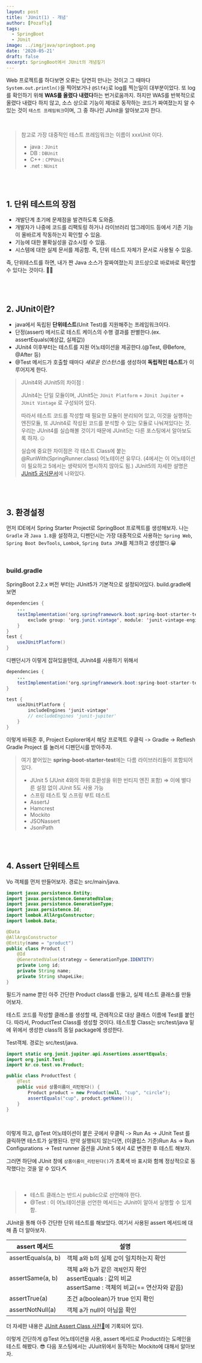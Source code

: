 ```yaml
---
layout: post
title: 'JUnit(1) - 개념'
author: [Pozafly]
tags:
  - SpringBoot
  - JUnit
image: ../img/java/springboot.png
date: '2020-05-21'
draft: false
excerpt: SpringBoot에서 JUnit의 개념짚기
---
```


Web 프로젝트를 하다보면 오류는 당연히 만나는 것이고 그 때마다 `System.out.println()`을 찍어보거나 `@Slf4j`로 log를 찍는일이 대부분이었다. 또 log를 확인하기 위해 **WAS를 올렸다 내렸다**하는 번거로움까지. 하지만 WAS를 반복적으로 올렸다 내렸다 하지 않고, 소스 상으로 기능이 제대로 동작하는 코드가 짜여졌는지 알 수 있는 것이 `테스트 프레임워크`이며, 그 중 하나인 JUnit을 알아보고자 한다.

<br/>

> 참고로 가장 대중적인 테스트 프레임워크는 이름이 xxxUnit 이다.
>
> - java : `JUnit`
> - DB : `DBUnit`
> - C++ : `CPPUnit`
> - .net : `NUnit`

<br/>

<br/>

## 1. 단위 테스트의 장점

- 개발단계 초기에 문제점을 발견하도록 도와줌.
- 개발자가 나중에 코드를 리팩토링 하거나 라이브러리 업그레이드 등에서 기존 기능이 올바르게 작동하는지 확인할 수 있음.
- 기능에 대한 불확실성을 감소시킬 수 있음.
- 시스템에 대한 실제 문서를 제공함. 즉, 단위 테스트 자체가 문서로 사용될 수 있음.

즉, 단위테스트를 하면, 내가 짠 Java 소스가 잘짜여졌는지 코드상으로 바로바로 확인할 수 있다는 것이다. 🙆‍♀️

<br/>

<br/>

## 2. JUnit이란?

- java에서 독립된 **단위테스트**(Unit Test)를 지원해주는 프레임워크이다.
- 단정(assert) 메서드로 테스트 케이스의 수행 결과를 판별한다.(ex. assertEquals(예상값, 실제값))
- JUnit4 이후부터는 테스트를 지원 어노테이션을 제공한다.(@Test, @Before, @After 등)
- @Test 메서드가 호출할 때마다 *새로운 인스턴스*를 생성하여 **독립적인 테스트**가 이루어지게 한다.

> JUnit4와 JUnit5의 차이점 :
>
> JUnit4는 단일 모듈이며, JUnit5는 `JUnit Platform` + `JUnit Jupiter` + `JUnit Vintage` 로 구성되어 있다.
>
> 따라서 테스트 코드를 작성할 때 필요한 모듈이 분리되어 있고, 이것을 실행하는 엔진모듈, 또 JUnit4로 작성된 코드를 분석할 수 있는 모듈로 나눠져있다는 것. 우리는 JUnit4를 실습해볼 것이기 때문에 JUnit5는 다른 포스팅에서 알아보도록 하자. 🤐
>
> 실습에 중요한 차이점은 각 테스트 Class에 붙는 @RunWith(SpringRunner.class) 어노테이션 유무다. (4에서는 이 어노테이션이 필요하고 5에서는 생략되어 명시하지 않아도 됨.) JUnit5의 자세한 설명은 [JUnit5 공식문서](https://junit.org/junit5/docs/current/user-guide/)에 나와있다.

<br/><br/>

## 3. 환경설정

먼저 IDE에서 Spring Starter Project로 SpringBoot 프로젝트를 생성해보자. 나는 `Gradle` 과 `Java 1.8`을 설정하고, 디펜던시는 가장 대중적으로 사용하는 `Spring Web`, `Spring Boot DevTools`, `Lombok`, `Spring Data JPA`를 체크하고 생성했다.😀

<br/>

### build.gradle

SpringBoot 2.2.x 버전 부터는 JUnit5가 기본적으로 설정되어있다. build.gradle에 보면

```java
dependencies {
    ...
	testImplementation('org.springframework.boot:spring-boot-starter-test') {
		exclude group: 'org.junit.vintage', module: 'junit-vintage-engine'
	}
}
test {
	useJUnitPlatform()
}
```

디펜던시가 이렇게 잡혀있을텐데, JUnit4를 사용하기 위해서

```java
dependencies {
    ...
    testImplementation('org.springframework.boot:spring-boot-starter-test')
}

test {
    useJUnitPlatform {
        includeEngines 'junit-vintage'
        // excludeEngines 'junit-jupiter'
    }
}
```

이렇게 바꿔준 후, Project Explorer에서 해당 프로젝트 우클릭 -> Gradle -> Reflesh Gradle Project 를 눌러서 디펜던시를 받아주자.

> 여기 붙어있는 **spring-boot-starter-test**에는 다름 라이브러리들이 포함되어있다.
>
> - JUnit 5 (JUnit 4와의 하위 호환성을 위한 빈티지 엔진 포함) => 이에 별다른 설정 없이 JUnit 5도 사용 가능
> - 스프링 테스트 및 스프링 부트 테스트
> - AssertJ
> - Hamcrest
> - Mockito
> - JSONassert
> - JsonPath

<br/><br/>

## 4. Assert 단위테스트

Vo 객체를 먼저 만들어보자. 경로는 src/main/java.

```java
import javax.persistence.Entity;
import javax.persistence.GeneratedValue;
import javax.persistence.GenerationType;
import javax.persistence.Id;
import lombok.AllArgsConstructor;
import lombok.Data;

@Data
@AllArgsConstructor
@Entity(name = "product")
public class Product {
    @Id
    @GeneratedValue(strategy = GenerationType.IDENTITY)
    private Long id;
    private String name;
    private String shapeLike;
}
```

필드가 name 뿐인 아주 간단한 Product class를 만들고, 실제 테스트 클래스를 만들어보자.

테스트 코드를 작성할 클래스를 생성할 때, 관례적으로 대상 클래스 이름에 Test를 붙인다. 따라서, ProductTest Class를 생성할 것이다. 테스트할 Class는 src/test/java 밑에 위에서 생성한 class의 동일 package에 생성한다.

Test객체. 경로는 src/test/java.

```java
import static org.junit.jupiter.api.Assertions.assertEquals;
import org.junit.Test;
import kr.co.test.vo.Product;

public class ProductTest {
    @Test
    public void 상품이름이_리턴된다() {
        Product product = new Product(null, "cup", "circle");
        assertEquals("cup", product.getName());
    }
}
```

<br/>

이렇게 하고, @Test 어노테이션이 붙은 곳에서 우클릭 -> Run As -> JUnit Test 를 클릭하면 테스트가 실행된다. 만약 실행되지 않는다면, (이클립스 기준)Run As -> Run Configurations -> Test runner 옵션을 JUnit 5 에서 4로 변경한 후 테스트 해보자.

그러면 하단에 JUnit 창에 `상품이름이_리턴된다()`가 초록색 바 표시와 함께 정상적으로 동작했다는 것을 알 수 있다.⛏

<br/>

> - 테스트 클래스는 반드시 public으로 선언해야 한다.
> - @Test : 이 어노테이션을 선언한 메서드는 JUnit이 알아서 실행할 수 있게 함.

JUnit을 통해 아주 간단한 단위 테스트를 해보았다. 여기서 사용된 assert 메서드에 대해 좀 더 알아보자.

| assert 메서드      | 설명                                                                                                              |
| ------------------ | ----------------------------------------------------------------------------------------------------------------- |
| assertEquals(a, b) | 객체 a와 b의 실제 `값`이 일치하는지 확인                                                                          |
| assertSame(a, b)   | 객체 a와 b가 같은 `객체`인지 확인<br /> assertEquals : 값의 비교<br /> assertSame : 객체의 비교(== 연산자와 같음) |
| assertTrue(a)      | 조건 a(boolean)가 true 인지 확인                                                                                  |
| assertNotNull(a)   | 객체 a가 null이 아님을 확인                                                                                       |

더 자세한 내용은 [JUnit Assert Class 사전🔗](http://junit.sourceforge.net/javadoc/org/junit/Assert.html)에 기록되어 있다.

이렇게 간단하게 @Test 어노테이션을 사용, assert 메서드로 Product라는 도메인을 테스트 해봤다. 😎 다음 포스팅에서는 JUuit위에서 동작하는 Mockito에 대해서 알아보자.